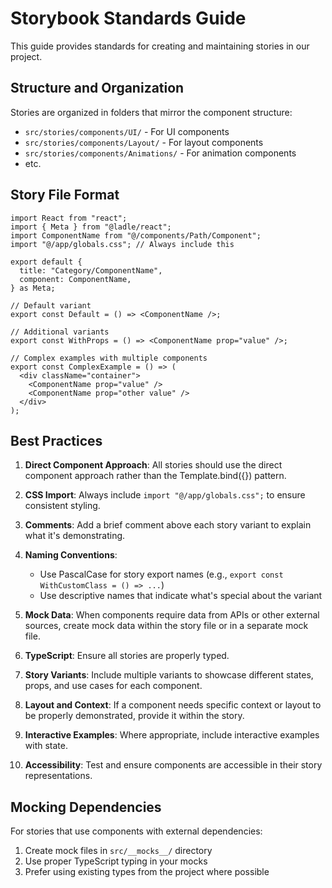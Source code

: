 # Storybook Standards Guide

This guide provides standards for creating and maintaining stories in our project.

## Structure and Organization

Stories are organized in folders that mirror the component structure:
- `src/stories/components/UI/` - For UI components
- `src/stories/components/Layout/` - For layout components
- `src/stories/components/Animations/` - For animation components
- etc.

## Story File Format

```tsx
import React from "react";
import { Meta } from "@ladle/react";
import ComponentName from "@/components/Path/Component";
import "@/app/globals.css"; // Always include this

export default {
  title: "Category/ComponentName",
  component: ComponentName,
} as Meta;

// Default variant
export const Default = () => <ComponentName />;

// Additional variants
export const WithProps = () => <ComponentName prop="value" />;

// Complex examples with multiple components
export const ComplexExample = () => (
  <div className="container">
    <ComponentName prop="value" />
    <ComponentName prop="other value" />
  </div>
);
```

## Best Practices

1. **Direct Component Approach**: All stories should use the direct component approach rather than the Template.bind({}) pattern.

2. **CSS Import**: Always include `import "@/app/globals.css";` to ensure consistent styling.

3. **Comments**: Add a brief comment above each story variant to explain what it's demonstrating.

4. **Naming Conventions**: 
   - Use PascalCase for story export names (e.g., `export const WithCustomClass = () => ...`)
   - Use descriptive names that indicate what's special about the variant

5. **Mock Data**: When components require data from APIs or other external sources, create mock data within the story file or in a separate mock file.

6. **TypeScript**: Ensure all stories are properly typed.

7. **Story Variants**: Include multiple variants to showcase different states, props, and use cases for each component.

8. **Layout and Context**: If a component needs specific context or layout to be properly demonstrated, provide it within the story.

9. **Interactive Examples**: Where appropriate, include interactive examples with state.

10. **Accessibility**: Test and ensure components are accessible in their story representations.

## Mocking Dependencies

For stories that use components with external dependencies:

1. Create mock files in `src/__mocks__/` directory
2. Use proper TypeScript typing in your mocks
3. Prefer using existing types from the project where possible
